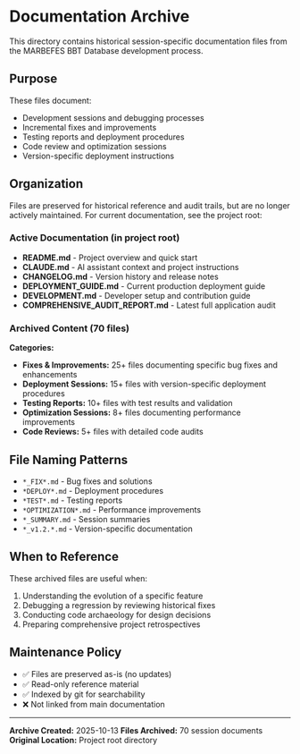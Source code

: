 # Documentation Archive

This directory contains historical session-specific documentation files from the MARBEFES BBT Database development process.

## Purpose

These files document:
- Development sessions and debugging processes
- Incremental fixes and improvements
- Testing reports and deployment procedures
- Code review and optimization sessions
- Version-specific deployment instructions

## Organization

Files are preserved for historical reference and audit trails, but are no longer actively maintained. For current documentation, see the project root:

### Active Documentation (in project root)
- **README.md** - Project overview and quick start
- **CLAUDE.md** - AI assistant context and project instructions
- **CHANGELOG.md** - Version history and release notes
- **DEPLOYMENT_GUIDE.md** - Current production deployment guide
- **DEVELOPMENT.md** - Developer setup and contribution guide
- **COMPREHENSIVE_AUDIT_REPORT.md** - Latest full application audit

### Archived Content (70 files)

**Categories:**
- **Fixes & Improvements:** 25+ files documenting specific bug fixes and enhancements
- **Deployment Sessions:** 15+ files with version-specific deployment procedures
- **Testing Reports:** 10+ files with test results and validation
- **Optimization Sessions:** 8+ files documenting performance improvements
- **Code Reviews:** 5+ files with detailed code audits

## File Naming Patterns

- `*_FIX*.md` - Bug fixes and solutions
- `*DEPLOY*.md` - Deployment procedures
- `*TEST*.md` - Testing reports
- `*OPTIMIZATION*.md` - Performance improvements
- `*_SUMMARY.md` - Session summaries
- `*_v1.2.*.md` - Version-specific documentation

## When to Reference

These archived files are useful when:
1. Understanding the evolution of a specific feature
2. Debugging a regression by reviewing historical fixes
3. Conducting code archaeology for design decisions
4. Preparing comprehensive project retrospectives

## Maintenance Policy

- ✅ Files are preserved as-is (no updates)
- ✅ Read-only reference material
- ✅ Indexed by git for searchability
- ❌ Not linked from main documentation

---

**Archive Created:** 2025-10-13
**Files Archived:** 70 session documents
**Original Location:** Project root directory
